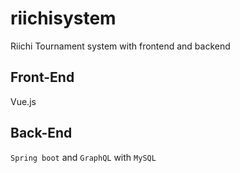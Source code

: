 # riichisystem
Riichi Tournament system with frontend and backend

## Front-End
Vue.js

## Back-End
```Spring boot``` and ```GraphQL``` with ```MySQL```

